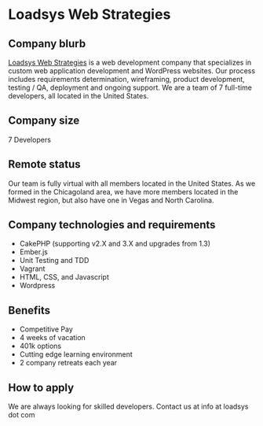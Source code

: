 # Loadsys Web Strategies

## Company blurb

[Loadsys Web Strategies](https://www.loadsys.com) is a web development company that specializes in custom web application development and WordPress websites. Our process includes requirements determination, wireframing, product development, testing / QA, deployment and ongoing support. We are a team of 7 full-time developers, all located in the United States.

## Company size

7 Developers

## Remote status

Our team is fully virtual with all members located in the United States.  As we formed in the Chicagoland area, we have more members located in the Midwest region, but also have one in Vegas and North Carolina.

## Company technologies and requirements

-   CakePHP (supporting v2.X and 3.X and upgrades from 1.3)
-   Ember.js
-   Unit Testing and TDD
-   Vagrant
-   HTML, CSS, and Javascript
-   Wordpress

## Benefits
-   Competitive Pay
-   4 weeks of vacation
-   401k options
-   Cutting edge learning environment
-   2 company retreats each year

## How to apply

We are always looking for skilled developers.  Contact us at info at loadsys dot com
